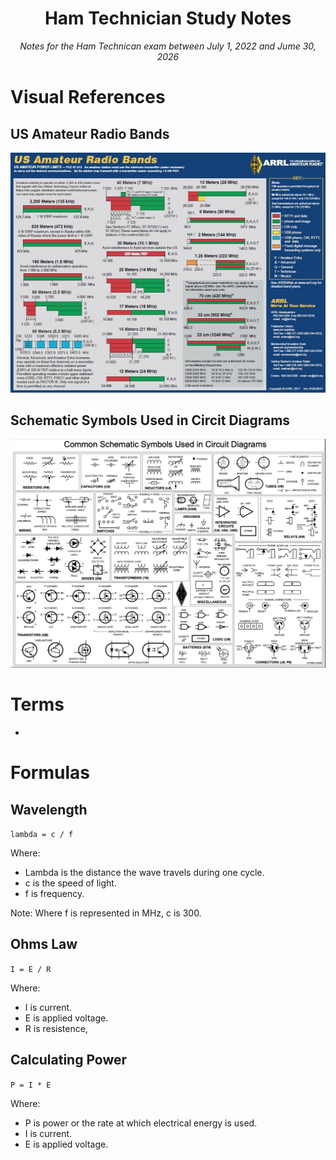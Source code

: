 <h1 align="center">Ham Technician Study Notes</h1>
<p align="center"><i>Notes for the Ham Technican exam between July 1, 2022 and Jume 30, 2026</i></p>

# Visual References

## US Amateur Radio Bands
[![US Amateur Radio Bands](./images/US_Amateur_Radio_Bands.jpg)](/images/US_Amateur_Radio_Bands.pdf)

## Schematic Symbols Used in Circit Diagrams
[![Schematic Symbols Used in Circuit Diagrams](./images/Schematic_Symbols_Used_in_Circuit_Diagrams.png)](./images/Schematic_Symbols_Used_in_Circuit_Diagrams.pdf)

# Terms
- 

# Formulas
## Wavelength
``lambda = c / f``

Where:
- Lambda is the distance the wave travels during one cycle.
- c is the speed of light.
- f is frequency.

Note: Where f is represented in MHz, c is 300.
## Ohms Law
``I = E / R``

Where:
- I is current.
- E is applied voltage.
- R is resistence,

## Calculating Power
``P = I * E``

Where:
- P is power or the rate at which electrical energy is used.
- I is current.
- E is applied voltage.
